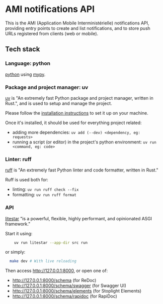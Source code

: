 # AMI notifications API

This is the AMI (Application Mobile Interministérielle) notifications API,
providing entry points to create and list notifications, and to store push URLs
registered from clients (web or mobile).


## Tech stack

### Language: python

[python](https://docs.python.org) using
[mypy](https://mypy.readthedocs.io/en/latest/).

### Package and project manager: uv

[uv](https://docs.astral.sh/uv/) is "An extremely fast Python package and
project manager, written in Rust.", and is used to setup and manage the project.

Please follow the [installation
instructions](https://docs.astral.sh/uv/getting-started/installation/) to set it
up on your machine.

Once it's installed, it should be used for everything project related:
- adding more dependencies: `uv add (--dev) <dependency, eg: requests>`
- running a script (or editor) in the project's python environment: `uv run
<command, eg: code>`

### Linter: ruff

[ruff](https://docs.astral.sh/ruff/) is "An extremely fast Python linter and
code formatter, written in Rust."

Ruff is used both for:
- linting: `uv run ruff check --fix`
- formatting: `uv run ruff format`

### API

[litestar](https://docs.litestar.dev/latest/index.html) "is a powerful,
flexible, highly performant, and opinionated ASGI framework."

Start it using:
```sh
	uv run litestar --app-dir src run
```

or simply:
```sh
  make dev # With live reloading
```

Then access http://127.0.0.1:8000, or open one of:
- http://127.0.0.1:8000/schema (for ReDoc)
- http://127.0.0.1:8000/schema/swagger (for Swagger UI)
- http://127.0.0.1:8000/schema/elements (for Stoplight Elements)
- http://127.0.0.1:8000/schema/rapidoc (for RapiDoc)

